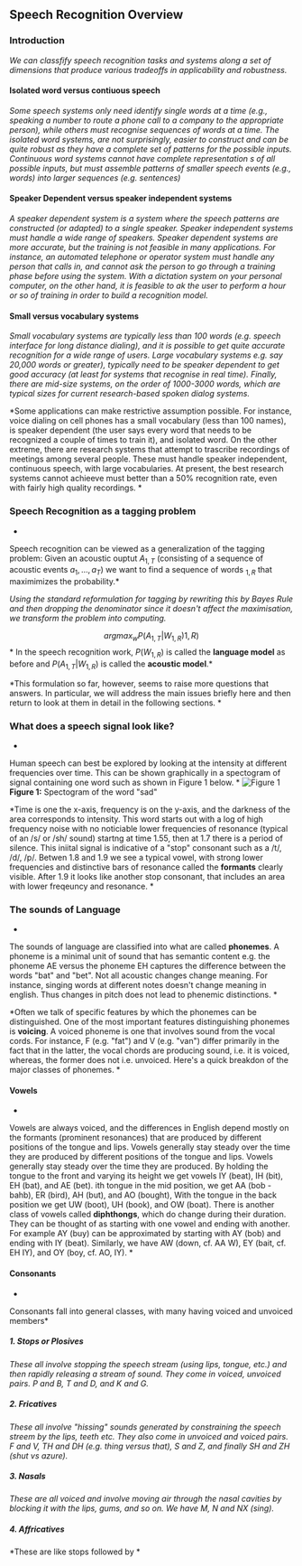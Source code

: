 
## Speech Recognition Overview

### Introduction

*We can classfify speech recognition tasks and systems along a set of dimensions that produce various tradeoffs in applicability and robustness.*

#### Isolated word versus contiuous speech

*Some speech systems only need identify single words at a time (e.g., speaking a number to route a phone call to a company to the appropriate person), while others must recognise sequences of words at a time.  The isolated word systems, are not surprisingly, easier to construct and can be quite robust as they have a complete set of patterns for the possible inputs.  Continuous word systems cannot have complete representation s of all possible inputs, but must assemble patterns of smaller speech events (e.g., words) into larger sequences (e.g. sentences)*

#### Speaker Dependent versus speaker independent systems

*A speaker dependent system is a system where the speech patterns are constructed (or adapted) to a single speaker.  Speaker independent systems must handle a wide range of speakers.  Speaker dependent systems are more accurate, but the training is not feasible in many applications.  For instance, an automated telephone or operator system must handle any person that calls in, and cannot ask the person to go through a training phase before using the system.  With a dictation system on your personal computer, on the other hand, it is feasible to ak the user to perform a hour or so of training in order to build a recognition model.*

#### Small versus vocabulary systems
*Small vocabulary systems are typically less than 100 words (e.g. speech interface for long distance dialing), and it is possible to get quite accurate recognition for a wide range of users.  Large vocabulary systems e.g. say 20,000 words or greater), typically need to be speaker dependent to get good accuracy (at least for systems that recognise in real time).  Finally, there are mid-size systems, on the order of 1000-3000 words, which are typical sizes for current research-based spoken dialog systems.*

*Some applications can make restrictive assumption possible.  For instance, voice dialing on cell phones has a small vocabulary (less than 100 names), is speaker dependent (the user says every word that needs to be recognized a couple of times to train it), and isolated word.  On the other extreme, there are research systems that attempt to trascribe recordings of meetings among several people.  These must handle speaker independent, continuous speech, with large vocabularies.  At present, the best research systems cannot achieeve must better than a 50% recognition rate, even with fairly high quality recordings. *

### Speech Recognition as a tagging problem
*
Speech recognition can be viewed as a generalization of the tagging problem:  Given an acoustic ouptut $A_{1,T}$ (consisting of a sequence of acoustic events $a_1,\dots,a_T$) we want to find a sequence of words $_{1,R}$ that maximimizes the probability.*

*Using the standard reformulation for tagging by rewriting  this by Bayes Rule and then dropping the denominator since it doesn't affect the maximisation, we transform the problem into computing.*

$$argmax_wP(A_{1,T}|W_{1,R}){1,R})$$
*
In the speech recognition work, $P(W_{1,R})$ is called the **language model** as before and $P(A_{1,T}|W_{1,R})$ is called the **acoustic model**.*

*This formulation so far, however, seems to raise more questions that answers.  In particular, we will address the main issues briefly here and then return to look at them in detail in the following sections.
*

### What does a speech signal look like?
*
Human speech can best be explored by looking at the intensity at different frequencies over time.  This can be shown graphically in a spectogram of signal containing one word such as shown in Figure 1 below.
*
![Figure 1](https://selene.hud.ac.uk/u1273400/images/seg_media/spectogram.PNG)
**Figure 1:** Spectogram of the word "sad"

*Time is one the x-axis, frequency is on the y-axis, and the darkness of the area corresponds to intensity.  This word starts out with a log of high frequency noise with no noticiable lower frequencies of resonance (typical of an /s/ or /sh/ sound) startng at time 1.55, then at 1.7 there is a period of silence.  This iniital signal is indicative of a "stop" consonant such as a /t/, /d/, /p/.  Betwen 1.8 and 1.9 we see a typical vowel, with strong lower frequencies and distinctive bars of resonance called the **formants** clearly visible.  After 1.9 it looks like another stop consonant, that includes an area with lower freqeuncy and resonance.
*

### The sounds of Language
*
The sounds of language are classified into what are called **phonemes**.  A phoneme is a minimal unit of sound that has semantic content e.g. the phoneme AE versus the phoneme EH captures the difference between the words "bat" and "bet".  Not all acoustic changes change meaning.  For instance, singing words at different notes doesn't change meaning in english.  Thus changes in pitch does not lead to phenemic distinctions.
*

*Often we talk of specific features by which the phonemes can be distinguished.  One of the most important features distinguishing  phonemes is **voicing**.  A voiced phoneme is one that involves sound from the vocal cords.  For instance, F (e.g. "fat") and V (e.g. "van") differ primarily in the fact that in the latter, the vocal chords are producing sound, i.e. it is voiced, whereas, the former does not i.e. unvoiced.  Here's a quick breakdon of the major classes of phonemes.
*

#### Vowels
*
Vowels are always voiced, and the differences in English depend mostly on the formants (prominent resonances) that are produced by different positions of the tongue and lips.  Vowels generally stay steady  over the time they are produced by different positions of the tongue and lips.  Vowels generally stay steady over the time they are produced.  By holding the tongue to the front and varying its height we get vowels IY (beat), IH (bit), EH (bat), and AE (bet).  ith tongue in the mid position, we get AA (bob - bahb), ER (bird), AH (but), and AO (bought), With the tongue in the back position we get UW (boot), UH (book), and OW (boat).  There is another class of vowels called **diphthongs**, which do change during their duration.  They can be thought of as starting with one vowel and ending with another. For example AY (buy) can be approximated by starting with AY (bob) and ending with IY (beat). Similarly, we have AW (down, cf. AA W), EY (bait, cf. EH IY), and OY (boy, cf. AO, IY).
*

#### Consonants
*
Consonants fall into general classes, with many having voiced and unvoiced members*
##### 1. Stops or Plosives
*These all involve stopping the speech stream (using lips, tongue, etc.) and then rapidly releasing a stream of sound.  They come in voiced, unvoiced pairs. P and B, T and D, and K and G.*
##### 2. Fricatives
*These all involve "hissing" sounds generated by constraining the speech streem by the lips, teeth etc.  They also come in unvoiced and voiced pairs. F and V, TH and DH (e.g. thing versus that), S and Z, and finally SH and ZH (shut vs azure).*
##### 3. Nasals
*These are all voiced and involve moving air through the nasal cavities by blocking it with the lips, gums, and so on.  We have M, N and NX (sing).*
##### 4. Affricatives
*These are like stops followed by *



